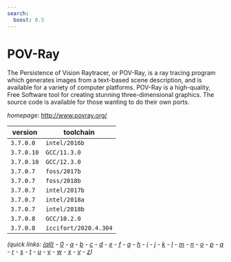 ```yaml
---
search:
  boost: 0.5
---
```

# POV-Ray

The Persistence of Vision Raytracer, or POV-Ray, is a ray tracing program  which generates images from a text-based scene description, and is available for a variety  of computer platforms. POV-Ray is a high-quality, Free Software tool for creating stunning  three-dimensional graphics. The source code is available for those wanting to do their own ports.

*homepage*: <http://www.povray.org/>

version | toolchain
--------|----------
``3.7.0.0`` | ``intel/2016b``
``3.7.0.10`` | ``GCC/11.3.0``
``3.7.0.10`` | ``GCC/12.3.0``
``3.7.0.7`` | ``foss/2017b``
``3.7.0.7`` | ``foss/2018b``
``3.7.0.7`` | ``intel/2017b``
``3.7.0.7`` | ``intel/2018a``
``3.7.0.7`` | ``intel/2018b``
``3.7.0.8`` | ``GCC/10.2.0``
``3.7.0.8`` | ``iccifort/2020.4.304``


*(quick links: [(all)](../index.md) - [0](../0/index.md) - [a](../a/index.md) - [b](../b/index.md) - [c](../c/index.md) - [d](../d/index.md) - [e](../e/index.md) - [f](../f/index.md) - [g](../g/index.md) - [h](../h/index.md) - [i](../i/index.md) - [j](../j/index.md) - [k](../k/index.md) - [l](../l/index.md) - [m](../m/index.md) - [n](../n/index.md) - [o](../o/index.md) - [p](../p/index.md) - [q](../q/index.md) - [r](../r/index.md) - [s](../s/index.md) - [t](../t/index.md) - [u](../u/index.md) - [v](../v/index.md) - [w](../w/index.md) - [x](../x/index.md) - [y](../y/index.md) - [z](../z/index.md))*


